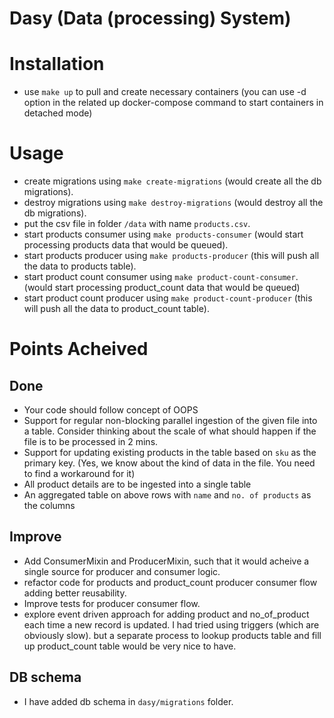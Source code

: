 Dasy (Data (processing) System)
=====================

Installation
==============

- use `make up` to pull and create necessary containers (you can use -d option in the related up docker-compose command 
  to start containers in detached mode)
  
Usage
==========

- create migrations using `make create-migrations` (would create all the db migrations).
- destroy migrations using `make destroy-migrations` (would destroy all the db migrations).
- put the csv file in folder `/data` with name `products.csv`.  
- start products consumer using `make products-consumer` (would start processing products data that would be queued).
- start products producer using `make products-producer` (this will push all the data to products table).
- start product count consumer using `make product-count-consumer`. (would start processing product_count data that would be queued)
- start product count producer using `make product-count-producer` (this will push all the data to product_count table).

Points Acheived
===============

Done
----

- Your code should follow concept of OOPS
- Support for regular non-blocking parallel ingestion of the given file into a table. Consider thinking about the scale of what should happen if the file is to be processed in 2 mins.
- Support for updating existing products in the table based on `sku` as the primary key. (Yes, we know about the kind of data in the file. You need to find a workaround for it)
- All product details are to be ingested into a single table
- An aggregated table on above rows with `name` and `no. of products` as the columns

Improve
------

- Add ConsumerMixin and ProducerMixin, such that it would acheive a single source for producer and consumer logic.
- refactor code for products and product_count producer consumer flow adding better reusability.
- Improve tests for producer consumer flow.
- explore event driven approach for adding product and no_of_product each time a new record is updated. I had tried using triggers (which are obviously slow).
but a separate process to lookup products table and fill up product_count table would be very nice to have.
  
DB schema
----------
- I have added db schema in `dasy/migrations` folder.